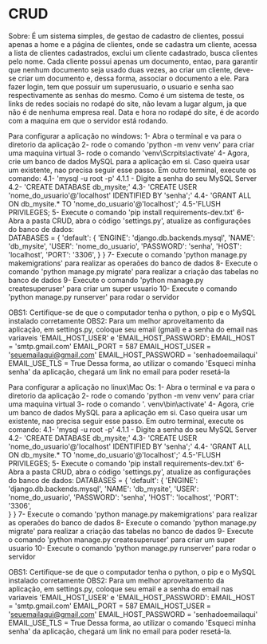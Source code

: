 # CRUD
Sobre:
É um sistema simples, de gestao de cadastro de clientes, possui apenas a home e a página de clientes, onde se cadastra um cliente, 
acessa a lista de clientes cadastrados, exclui um cliente cadastrado, busca clientes pelo nome. 
Cada cliente possui apenas um documento, entao, para garantir que nenhum documento seja usado duas vezes, ao criar um cliente, 
deve-se criar um documento e, dessa forma, associar o documento a ele. 
Para fazer login, tem que possuir um superusuario, o usuario e senha sao respectivamente as senhas do mesmo. 
Como é um sistema de teste, os links de redes sociais no rodapé do site, não levam a lugar algum, ja que não é de nenhuma empresa real. 
Data e hora no rodapé do site, é de acordo com a maquina em que o servidor está rodando. 
 
Para configurar a aplicação no windows: 
1- Abra o terminal e va para o diretorio da aplicação 
2- rode o comando 'python -m venv venv' para criar uma maquina virtual 
3- rode o comando 'venv\Scrpits\activate' 
4- Agora, crie um banco de dados MySQL para a aplicação em si. Caso queira usar um existente, nao precisa seguir esse passo. Em outro  terminal, 
execute os comando: 
4.1- 'mysql -u root -p' 
4.1.1 - Digite a senha do seu MySQL Server 
4.2- 'CREATE DATABASE db_mysite;' 
4.3- 'CREATE USER 'nome_do_usuario'@'localhost' IDENTIFIED BY 'senha';' 
4.4- 'GRANT ALL ON db_mysite.* TO 'nome_do_usuario'@'localhost';' 
4.5-'FLUSH PRIVILEGES; 
5- Execute o comando 'pip install requirements-dev.txt' 
6- Abra a pasta CRUD, abra o código 'settings.py', atualize as configurações do banco de dados:  
DATABASES = { 
    'default': { 
        'ENGINE': 'django.db.backends.mysql', 
        'NAME': 'db_mysite', 
        'USER': 'nome_do_usuario', 
        'PASSWORD': 'senha', 
        'HOST': 'localhost', 
        'PORT': '3306', 
    } 
} 
7- Execute o comando 'python manage.py makemigrations' para realizar as operaões do banco de dados 
8- Execute o comando 'python manage.py migrate' para realizar a criação das tabelas no banco de dados 
9- Execute o comando 'python manage.py createsuperuser' para criar um super usuario 
10- Execute o comando 'python manage.py runserver' para rodar o servidor 

OBS1: Certifique-se de que o computador tenha o python, o pip e o MySQL instalado corretamente 
OBS2: Para um melhor aproveitamento da aplicação, em settings.py, coloque seu email (gmail) e a senha do email nas variaveis  'EMAIL_HOST_USER' e 'EMAIL_HOST_PASSWORD': 
EMAIL_HOST = 'smtp.gmail.com' 
EMAIL_PORT = 587 
EMAIL_HOST_USER = 'seuemailaqui@gmail.com' 
EMAIL_HOST_PASSWORD = 'senhadoemailaqui' 
EMAIL_USE_TLS = True 
Dessa forma, ao utilizar o comando 'Esqueci minha senha' da aplicação, chegará um link no email para poder resetá-la 

Para configurar a aplicação no linux\Mac Os: 
1- Abra o terminal e va para o diretorio da aplicação 
2- rode o comando 'python -m venv venv' para criar uma maquina virtual 
3- rode o comando '. venv\bin\activate' 
4- Agora, crie um banco de dados MySQL para a aplicação em si. Caso queira usar um existente, nao precisa seguir esse passo. Em outro  terminal, 
execute os comando: 
4.1- 'mysql -u root -p' 
4.1.1 - Digite a senha do seu MySQL Server 
4.2- 'CREATE DATABASE db_mysite;' 
4.3- 'CREATE USER 'nome_do_usuario'@'localhost' IDENTIFIED BY 'senha';' 
4.4- 'GRANT ALL ON db_mysite.* TO 'nome_do_usuario'@'localhost';' 
4.5-'FLUSH PRIVILEGES; 
5- Execute o comando 'pip install requirements-dev.txt' 
6- Abra a pasta CRUD, abra o código 'settings.py', atualize as configurações do banco de dados: 
DATABASES = { 
    'default': { 
        'ENGINE': 'django.db.backends.mysql', 
        'NAME': 'db_mysite', 
        'USER': 'nome_do_usuario', 
        'PASSWORD': 'senha', 
        'HOST': 'localhost', 
        'PORT': '3306',  
    } 
} 
7- Execute o comando 'python manage.py makemigrations' para realizar as operaões do banco de dados 
8- Execute o comando 'python manage.py migrate' para realizar a criação das tabelas no banco de dados 
9- Execute o comando 'python manage.py createsuperuser' para criar um super usuario 
10- Execute o comando 'python manage.py runserver' para rodar o servidor 

OBS1: Certifique-se de que o computador tenha o python, o pip e o MySQL instalado corretamente 
OBS2: Para um melhor aproveitamento da aplicação, em settings.py, coloque seu email e a senha do email nas variaveis 'EMAIL_HOST_USER' e  'EMAIL_HOST_PASSWORD': 
EMAIL_HOST = 'smtp.gmail.com' 
EMAIL_PORT = 587 
EMAIL_HOST_USER = 'seuemailaqui@gmail.com' 
EMAIL_HOST_PASSWORD = 'senhadoemailaqui' 
EMAIL_USE_TLS = True 
Dessa forma, ao utilizar o comando 'Esqueci minha senha' da aplicação, chegará um link no email para poder resetá-la. 
